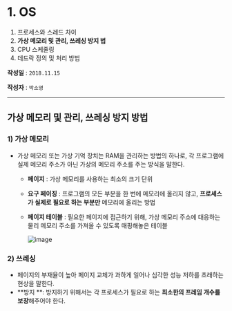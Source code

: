 # 1. OS

1. 프로세스와 스레드 차이
2. **가상 메모리 및 관리, 쓰레싱 방지 법**
3. CPU 스케줄링
4. 데드락 정의 및 처리 방법

**작성일** : ``2018.11.15``

**작성자** : `박소영`



***

## 가상 메모리 및 관리, 쓰레싱 방지 방법

### 1) 가상 메모리

- 가상 메모리 또는 가상 기억 장치는 RAM을 관리하는 방법의 하나로, 각 프로그램에 실제 메모리 주소가 아닌 가상의 메모리 주소를 주는 방식을 말한다.

  - **페이지** : 가상 메모리를 사용하는 최소의 크기 단위

  - **요구 페이징** : 프로그램의 모든 부분을 한 번에 메모리에 올리지 않고, **프로세스가 실제로 필요로 하는 부분만** 메모리에 올리는 방법

  - **페이지 테이블** : 필요한 페이지에 접근하기 위해, 가상 메모리 주소에 대응하는 물리 메모리 주소를 가져올 수 있도록 매핑해놓은 테이블

    ![image](http://thumbnail.egloos.net/600x0/http://pds27.egloos.com/pds/201212/19/32/d0014632_50d1d4d9d7374.png)

### 2) 쓰레싱

- 페이지의 부재율이 높아 페이지 교체가 과하게 일어나 심각한 성능 저하를 초래하는 현상을 말한다.
- **방지 **: 방지하기 위해서는 각 프로세스가 필요로 하는 **최소한의 프레임 개수를 보장**해주어야 한다.